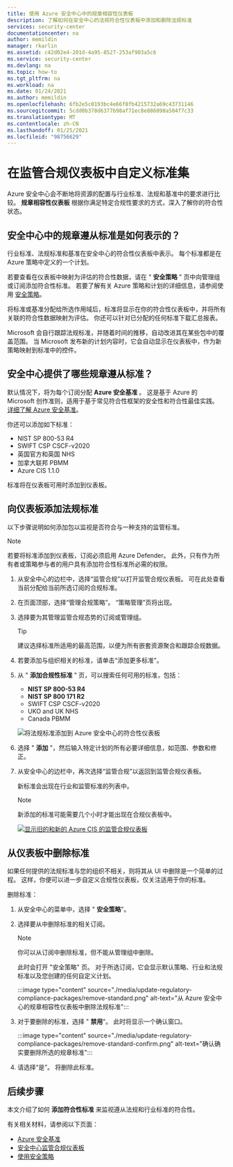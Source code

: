 ```yaml
---
title: 使用 Azure 安全中心中的规章相容性仪表板
description: 了解如何在安全中心的法规符合性仪表板中添加和删除法规标准
services: security-center
documentationcenter: na
author: memildin
manager: rkarlin
ms.assetid: c42d02e4-201d-4a95-8527-253af903a5c6
ms.service: security-center
ms.devlang: na
ms.topic: how-to
ms.tgt_pltfrm: na
ms.workload: na
ms.date: 01/24/2021
ms.author: memildin
ms.openlocfilehash: 6fb2e5c0193bc4e66f8fb4215732a69c43731146
ms.sourcegitcommit: 5cdd0b378d6377b98af71ec8e886098a504f7c33
ms.translationtype: MT
ms.contentlocale: zh-CN
ms.lasthandoff: 01/25/2021
ms.locfileid: "98756629"
---
```

# <a name="customizing-the-set-of-standards-in-your-regulatory-compliance-dashboard"></a>在监管合规仪表板中自定义标准集

Azure 安全中心会不断地将资源的配置与行业标准、法规和基准中的要求进行比较。 **规章相容性仪表板** 根据你满足特定合规性要求的方式，深入了解你的符合性状态。


## <a name="how-are-regulatory-compliance-standards-represented-in-security-center"></a>安全中心中的规章遵从标准是如何表示的？

行业标准、法规标准和基准在安全中心的符合性仪表板中表示。 每个标准都是在 Azure 策略中定义的一个计划。

若要查看在仪表板中映射为评估的符合性数据，请在 " **安全策略** " 页中向管理组或订阅添加符合性标准。 若要了解有关 Azure 策略和计划的详细信息，请参阅使用 [安全策略](tutorial-security-policy.md)。

将标准或基准分配给所选作用域后，标准将显示在你的符合性仪表板中，并将所有关联的符合性数据映射为评估。 你还可以针对已分配的任何标准下载汇总报表。

Microsoft 会自行跟踪法规标准，并随着时间的推移，自动改进其在某些包中的覆盖范围。 当 Microsoft 发布新的计划内容时，它会自动显示在仪表板中，作为新策略映射到标准中的控件。


## <a name="what-regulatory-compliance-standards-are-available-in-security-center"></a>安全中心提供了哪些规章遵从标准？

默认情况下，将为每个订阅分配 **Azure 安全基准** 。 这是基于 Azure 的 Microsoft 创作准则，适用于基于常见符合性框架的安全性和符合性最佳实践。 [详细了解 Azure 安全基准](../security/benchmarks/introduction.md)。

你还可以添加如下标准：

- NIST SP 800-53 R4
- SWIFT CSP CSCF-v2020
- 英国官方和英国 NHS
- 加拿大联邦 PBMM
- Azure CIS 1.1.0

标准将在仪表板可用时添加到仪表板。


## <a name="add-a-regulatory-standard-to-your-dashboard"></a>向仪表板添加法规标准

以下步骤说明如何添加包以监视是否符合与一种支持的监管标准。

> [!NOTE]
> 若要将标准添加到仪表板，订阅必须启用 Azure Defender。 此外，只有作为所有者或策略参与者的用户具有添加符合性标准所必需的权限。 

1. 从安全中心的边栏中，选择“监管合规”以打开监管合规仪表板。 可在此处查看当前分配给当前所选订阅的合规标准。   

1. 在页面顶部，选择“管理合规策略”。 “策略管理”页将出现。

1. 选择要为其管理监管合规态势的订阅或管理组。 

    > [!TIP]
    > 建议选择标准所适用的最高范围，以便为所有嵌套资源聚合和跟踪合规数据。 

1. 若要添加与组织相关的标准，请单击“添加更多标准”。 

1. 从 " **添加合规性标准** " 页，可以搜索任何可用的标准，包括：

    - **NIST SP 800-53 R4**
    - **NIST SP 800 171 R2**
    - SWIFT CSP CSCF-v2020
    - UKO and UK NHS
    - Canada PBMM
    
    ![将法规标准添加到 Azure 安全中心的符合性仪表板](./media/update-regulatory-compliance-packages/dynamic-regulatory-compliance-additional-standards.png)

1. 选择 " **添加** "，然后输入特定计划的所有必要详细信息，如范围、参数和修正。

1. 从安全中心的边栏中，再次选择“监管合规”以返回到监管合规仪表板。

    新标准会出现在行业和监管标准的列表中。 

    > [!NOTE]
    > 新添加的标准可能需要几个小时才能出现在合规仪表板中。

    [![显示旧的和新的 Azure CIS 的监管合规仪表板](media/update-regulatory-compliance-packages/regulatory-compliance-dashboard-with-benchmark-small.png)](media/update-regulatory-compliance-packages/regulatory-compliance-dashboard-with-benchmark.png#lightbox)


## <a name="removing-a-standard-from-your-dashboard"></a>从仪表板中删除标准

如果任何提供的法规标准与您的组织不相关，则将其从 UI 中删除是一个简单的过程。 这样，你便可以进一步自定义合规性仪表板，仅关注适用于你的标准。

删除标准：

1. 从安全中心的菜单中，选择 " **安全策略**"。

1. 选择要从中删除标准的相关订阅。

    > [!NOTE]
    > 你可以从订阅中删除标准，但不能从管理组中删除。 

    此时会打开 "安全策略" 页。 对于所选订阅，它会显示默认策略、行业和法规标准以及您创建的任何自定义计划。

    :::image type="content" source="./media/update-regulatory-compliance-packages/remove-standard.png" alt-text="从 Azure 安全中心的规章相容性仪表板中删除法规标准":::

1. 对于要删除的标准，选择 " **禁用**"。 此时将显示一个确认窗口。

    :::image type="content" source="./media/update-regulatory-compliance-packages/remove-standard-confirm.png" alt-text="确认确实要删除所选的规章标准":::

1. 请选择“是”。 将删除此标准。 


## <a name="next-steps"></a>后续步骤

本文介绍了如何 **添加符合性标准** 来监视遵从法规和行业标准的符合性。

有关相关材料，请参阅以下页面：

- [Azure 安全基准](../security/benchmarks/introduction.md)
- [安全中心监管合规仪表板](security-center-compliance-dashboard.md)
- [使用安全策略](tutorial-security-policy.md)